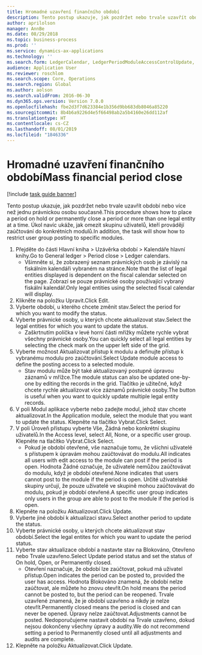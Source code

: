 ```yaml
---
title: Hromadné uzavření finančního období
description: Tento postup ukazuje, jak pozdržet nebo trvale uzavřít období nebo více než jednu právnickou osobu současně.
author: aprilolson
manager: AnnBe
ms.date: 08/29/2018
ms.topic: business-process
ms.prod: ''
ms.service: dynamics-ax-applications
ms.technology: ''
ms.search.form: LedgerCalendar, LedgerPeriodModuleAccessControlUpdate, SysLookupPicklist, LedgerFiscalCalendarPeriodStatus
audience: Application User
ms.reviewer: roschlom
ms.search.scope: Core, Operations
ms.search.region: Global
ms.author: aolson
ms.search.validFrom: 2016-06-30
ms.dyn365.ops.version: Version 7.0.0
ms.openlocfilehash: fbe2d3f7d623384e1b356d9bb683db8046a85220
ms.sourcegitcommit: 8b4b6a9226d4e5f66498ab2a5b4160e26dd112af
ms.translationtype: HT
ms.contentlocale: cs-CZ
ms.lasthandoff: 08/01/2019
ms.locfileid: "1846336"
---
```

# <a name="mass-financial-period-close"></a><span data-ttu-id="279ef-103">Hromadné uzavření finančního období</span><span class="sxs-lookup"><span data-stu-id="279ef-103">Mass financial period close</span></span>

[!include [task guide banner](../../includes/task-guide-banner.md)]

<span data-ttu-id="279ef-104">Tento postup ukazuje, jak pozdržet nebo trvale uzavřít období nebo více než jednu právnickou osobu současně.</span><span class="sxs-lookup"><span data-stu-id="279ef-104">This procedure shows how to place a period on hold or permanently close a period or more than one legal entity at a time.</span></span> <span data-ttu-id="279ef-105">Úkol navíc ukáže, jak omezit skupinu uživatelů, kteří provádějí zaúčtování do konkrétních modulů.</span><span class="sxs-lookup"><span data-stu-id="279ef-105">In addition, the task will show how to restrict user group posting to specific modules.</span></span>

1. <span data-ttu-id="279ef-106">Přejděte do části Hlavní kniha > Uzávěrka období > Kalendáře hlavní knihy.</span><span class="sxs-lookup"><span data-stu-id="279ef-106">Go to General ledger > Period close > Ledger calendars.</span></span>
    * <span data-ttu-id="279ef-107">Všimněte si, že zobrazený seznam právnických osob je závislý na fiskálním kalendáři vybraném na stránce.</span><span class="sxs-lookup"><span data-stu-id="279ef-107">Note that the list of legal entities displayed is dependent on the fiscal calendar selected on the page.</span></span> <span data-ttu-id="279ef-108">Zobrazí se pouze právnické osoby používající vybraný fiskální kalendář.</span><span class="sxs-lookup"><span data-stu-id="279ef-108">Only legal entities using the selected fiscal calendar will display.</span></span>  
2. <span data-ttu-id="279ef-109">Klikněte na položku Upravit.</span><span class="sxs-lookup"><span data-stu-id="279ef-109">Click Edit.</span></span>
3. <span data-ttu-id="279ef-110">Vyberte období, u kterého chcete změnit stav.</span><span class="sxs-lookup"><span data-stu-id="279ef-110">Select the period for which you want to modify the status.</span></span>
4. <span data-ttu-id="279ef-111">Vyberte právnické osoby, u kterých chcete aktualizovat stav.</span><span class="sxs-lookup"><span data-stu-id="279ef-111">Select the legal entities for which you want to update the status.</span></span>
    * <span data-ttu-id="279ef-112">Zaškrtnutím políčka v levé horní části mřížky můžete rychle vybrat všechny právnické osoby.</span><span class="sxs-lookup"><span data-stu-id="279ef-112">You can quickly select all legal entities  by selecting the check mark on the upper left side of the grid.</span></span>  
5. <span data-ttu-id="279ef-113">Vyberte možnost Aktualizovat přístup k modulu a definujte přístup k vybranému modulu pro zaúčtování.</span><span class="sxs-lookup"><span data-stu-id="279ef-113">Select Update module access to define the posting access to a selected module.</span></span>
    * <span data-ttu-id="279ef-114">Stav modulu může být také aktualizovaný postupně úpravou záznamů v mřížce.</span><span class="sxs-lookup"><span data-stu-id="279ef-114">The module status can also be updated one-by-one by editing the records in the grid.</span></span> <span data-ttu-id="279ef-115">Tlačítko je užitečné, když chcete rychle aktualizovat více záznamů právnické osoby.</span><span class="sxs-lookup"><span data-stu-id="279ef-115">The button is useful when you want to quickly update multiple legal entity records.</span></span>  
6. <span data-ttu-id="279ef-116">V poli Modul aplikace vyberte nebo zadejte modul, jehož stav chcete aktualizovat.</span><span class="sxs-lookup"><span data-stu-id="279ef-116">In the Application module, select the module that you want to update the status.</span></span> <span data-ttu-id="279ef-117">Klepněte na tlačítko Vybrat.</span><span class="sxs-lookup"><span data-stu-id="279ef-117">Click Select.</span></span>
7. <span data-ttu-id="279ef-118">V poli Úroveň přístupu vyberte Vše, Žádná nebo konkrétní skupinu uživatelů.</span><span class="sxs-lookup"><span data-stu-id="279ef-118">In the Access level, select All, None, or a specific user group.</span></span> <span data-ttu-id="279ef-119">Klepněte na tlačítko Vybrat.</span><span class="sxs-lookup"><span data-stu-id="279ef-119">Click Select.</span></span>
    * <span data-ttu-id="279ef-120">Pokud je období otevřené, vše naznačuje tomu, že všichni uživatelé s přístupem k úpravám mohou zaúčtovávat do modulu.</span><span class="sxs-lookup"><span data-stu-id="279ef-120">All indicates all users with edit access to the module can post if the period is open.</span></span> <span data-ttu-id="279ef-121">Hodnota Žádné označuje, že uživatelé nemůžou zaúčtovávat do modulu, když je období otevřené.</span><span class="sxs-lookup"><span data-stu-id="279ef-121">None indicates that users cannot post to the module if the period is open.</span></span> <span data-ttu-id="279ef-122">Určité uživatelské skupiny určují, že pouze uživatelé ve skupině mohou zaúčtovávat do modulu, pokud je období otevřené.</span><span class="sxs-lookup"><span data-stu-id="279ef-122">A specific user group indicates only users in the group are able to post to the module if the period is open.</span></span>  
8. <span data-ttu-id="279ef-123">Klepněte na položku Aktualizovat.</span><span class="sxs-lookup"><span data-stu-id="279ef-123">Click Update.</span></span>
9. <span data-ttu-id="279ef-124">Vyberte jiné období k aktualizaci stavu.</span><span class="sxs-lookup"><span data-stu-id="279ef-124">Select another period to update the status.</span></span>
10. <span data-ttu-id="279ef-125">Vyberte právnické osoby, u kterých chcete aktualizovat stav období.</span><span class="sxs-lookup"><span data-stu-id="279ef-125">Select the legal entites for which you want to update the period status.</span></span>
11. <span data-ttu-id="279ef-126">Vyberte stav aktualizace období a nastavte stav na Blokováno, Otevřeno nebo Trvale uzavřeno.</span><span class="sxs-lookup"><span data-stu-id="279ef-126">Select Update period status and set the status of On hold, Open, or Permanently closed.</span></span>
    * <span data-ttu-id="279ef-127">Otevření naznačuje, že období lze zaúčtovat, pokud má uživatel přístup.</span><span class="sxs-lookup"><span data-stu-id="279ef-127">Open indicates the period can be posted to, provided the user has access.</span></span> <span data-ttu-id="279ef-128">Hodnota Blokováno znamená, že období nelze zaúčtovat, ale můžete ho znovu otevřít.</span><span class="sxs-lookup"><span data-stu-id="279ef-128">On hold means the period cannot be posted to, but the period can be reopened.</span></span> <span data-ttu-id="279ef-129">Trvale uzavřené znamená, že je období uzavřeno a nikdy je nelze otevřít.</span><span class="sxs-lookup"><span data-stu-id="279ef-129">Permanently closed means the period is closed and can never be opened.</span></span> <span data-ttu-id="279ef-130">Úpravy nelze zaúčtovat.</span><span class="sxs-lookup"><span data-stu-id="279ef-130">Adjustments cannot be posted.</span></span> <span data-ttu-id="279ef-131">Nedoporučujeme nastavit období na Trvale uzavřeno, dokud nejsou dokončeny všechny úpravy a audity.</span><span class="sxs-lookup"><span data-stu-id="279ef-131">We do not recommend setting a period to Permanently closed until all adjustments and audits are complete.</span></span>  
12. <span data-ttu-id="279ef-132">Klepněte na položku Aktualizovat.</span><span class="sxs-lookup"><span data-stu-id="279ef-132">Click Update.</span></span>

